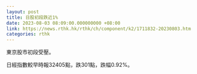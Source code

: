 ```yaml
---
layout: post
title: 日股初段跌近1%
date: 2023-08-03 08:09:00.000000000 +08:00
link: https://news.rthk.hk/rthk/ch/component/k2/1711832-20230803.htm
categories: rthk
---
```


東京股市初段受壓。

日經指數較早時報32405點，跌301點，跌幅0.92%。
